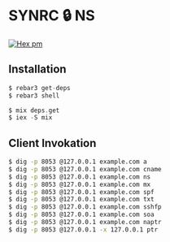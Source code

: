 # SYNRC 🔒 NS

[![Hex pm](http://img.shields.io/hexpm/v/ns.svg?style=flat)](https://hex.pm/packages/ns)

## Installation

```elixir
$ rebar3 get-deps
$ rebar3 shell
```

```elixir
$ mix deps.get
$ iex -S mix
```

## Client Invokation

```sh
$ dig -p 8053 @127.0.0.1 example.com a
$ dig -p 8053 @127.0.0.1 example.com cname
$ dig -p 8053 @127.0.0.1 example.com ns
$ dig -p 8053 @127.0.0.1 example.com mx
$ dig -p 8053 @127.0.0.1 example.com spf
$ dig -p 8053 @127.0.0.1 example.com txt
$ dig -p 8053 @127.0.0.1 example.com sshfp
$ dig -p 8053 @127.0.0.1 example.com soa
$ dig -p 8053 @127.0.0.1 example.com naptr
$ dig -p 8053 @127.0.0.1 -x 127.0.0.1 ptr
```


